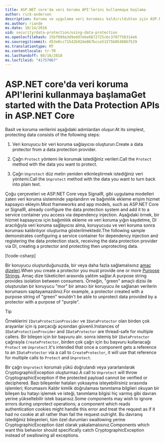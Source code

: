 ```yaml
---
title: ASP.NET core'da veri koruma API'lerini kullanmaya başlama
author: rick-anderson
description: Koruma ve uygulama veri koruması kaldırıldıktan için ASP.NET Core veri koruma API'lerini kullanmayı öğrenin.
ms.author: riande
ms.date: 10/14/2016
uid: security/data-protection/using-data-protection
ms.openlocfilehash: 25bf099a3d9edd7e6e0872725cbc3707750314e6
ms.sourcegitcommit: d53e0cc71542b92de867bcce51575b054886f529
ms.translationtype: MT
ms.contentlocale: tr-TR
ms.lasthandoff: 08/16/2018
ms.locfileid: "41757067"
---
```

# <a name="get-started-with-the-data-protection-apis-in-aspnet-core"></a><span data-ttu-id="bc797-103">ASP.NET core'da veri koruma API'lerini kullanmaya başlama</span><span class="sxs-lookup"><span data-stu-id="bc797-103">Get started with the Data Protection APIs in ASP.NET Core</span></span>

<a name="security-data-protection-getting-started"></a>

<span data-ttu-id="bc797-104">Basit ve koruma verilerini aşağıdaki adımlardan oluşur:</span><span class="sxs-lookup"><span data-stu-id="bc797-104">At its simplest, protecting data consists of the following steps:</span></span>

1. <span data-ttu-id="bc797-105">Veri koruyucu bir veri koruma sağlayıcısı oluşturun.</span><span class="sxs-lookup"><span data-stu-id="bc797-105">Create a data protector from a data protection provider.</span></span>

2. <span data-ttu-id="bc797-106">Çağrı `Protect` yöntemi ile korumak istediğiniz verileri.</span><span class="sxs-lookup"><span data-stu-id="bc797-106">Call the `Protect` method with the data you want to protect.</span></span>

3. <span data-ttu-id="bc797-107">Çağrı `Unprotect` düz metin yeniden etkinleştirmek istediğiniz veri yöntemi.</span><span class="sxs-lookup"><span data-stu-id="bc797-107">Call the `Unprotect` method with the data you want to turn back into plain text.</span></span>

<span data-ttu-id="bc797-108">Çoğu çerçeveleri ve ASP.NET Core veya SignalR, gibi uygulama modelleri zaten veri koruma sisteminde yapılandırın ve bağımlılık ekleme erişim hizmet kapsayıcı ekleyin.</span><span class="sxs-lookup"><span data-stu-id="bc797-108">Most frameworks and app models, such as ASP.NET Core or SignalR, already configure the data protection system and add it to a service container you access via dependency injection.</span></span> <span data-ttu-id="bc797-109">Aşağıdaki örnek, bir hizmet kapsayıcısı için bağımlılık ekleme ve veri koruma yığın kaydetme, DI aracılığıyla veri koruma sağlayıcısı alma, koruyucusu ve veri koruma sonra koruması kaldırılıyor oluşturma gösterilmektedir.</span><span class="sxs-lookup"><span data-stu-id="bc797-109">The following sample demonstrates configuring a service container for dependency injection and registering the data protection stack, receiving the data protection provider via DI, creating a protector and protecting then unprotecting data.</span></span>

[!code-csharp[](../../security/data-protection/using-data-protection/samples/protectunprotect.cs?highlight=26,34,35,36,37,38,39,40)]

<span data-ttu-id="bc797-110">Bir koruyucu oluşturduğunuzda, bir veya daha fazla sağlamalısınız [amaç dizeleri](xref:security/data-protection/consumer-apis/purpose-strings).</span><span class="sxs-lookup"><span data-stu-id="bc797-110">When you create a protector you must provide one or more [Purpose Strings](xref:security/data-protection/consumer-apis/purpose-strings).</span></span> <span data-ttu-id="bc797-111">Amaç dize tüketicileri arasında yalıtım sağlar.</span><span class="sxs-lookup"><span data-stu-id="bc797-111">A purpose string provides isolation between consumers.</span></span> <span data-ttu-id="bc797-112">Örneğin, "green" amaçlı dizisi ile oluşturulan bir koruyucu "mor" bir amacı bir koruyucu ile sağlanan verilerin korumasını saptayamazdınız.</span><span class="sxs-lookup"><span data-stu-id="bc797-112">For example, a protector created with a purpose string of "green" wouldn't be able to unprotect data provided by a protector with a purpose of "purple".</span></span>

>[!TIP]
> <span data-ttu-id="bc797-113">Örneklerini `IDataProtectionProvider` ve `IDataProtector` olan birden çok arayanlar için iş parçacığı açısından güvenli.</span><span class="sxs-lookup"><span data-stu-id="bc797-113">Instances of `IDataProtectionProvider` and `IDataProtector` are thread-safe for multiple callers.</span></span> <span data-ttu-id="bc797-114">Bir bileşen için bir başvuru alır. sonra istemiş bir `IDataProtector` çağrısıyla `CreateProtector`, birden çok çağrı için bu başvuru kullanacağı `Protect` ve `Unprotect`.</span><span class="sxs-lookup"><span data-stu-id="bc797-114">It's intended that once a component gets a reference to an `IDataProtector` via a call to `CreateProtector`, it will use that reference for multiple calls to `Protect` and `Unprotect`.</span></span>
>
><span data-ttu-id="bc797-115">Bir çağrı `Unprotect` korumalı yükü doğrulandı veya yararlanılarak CryptographicException oluşturmaz.</span><span class="sxs-lookup"><span data-stu-id="bc797-115">A call to `Unprotect` will throw CryptographicException if the protected payload cannot be verified or deciphered.</span></span> <span data-ttu-id="bc797-116">Bazı bileşenler hataları yoksayma isteyebilirsiniz sırasında işlemleri; Korumasını Kaldır kimlik doğrulaması tanımlama bilgileri okuyan bir bileşen bu hatayı işlemek ve isteği, tanımlama bilgisi hiç varmış gibi davran yerine yükseltebilir istek başarısız.</span><span class="sxs-lookup"><span data-stu-id="bc797-116">Some components may wish to ignore errors during unprotect operations; a component which reads authentication cookies might handle this error and treat the request as if it had no cookie at all rather than fail the request outright.</span></span> <span data-ttu-id="bc797-117">Bu davranış istediğiniz bileşenleri, tüm özel durumları swallowing yerine CryptographicException özel olarak yakalamalısınız.</span><span class="sxs-lookup"><span data-stu-id="bc797-117">Components which want this behavior should specifically catch CryptographicException instead of swallowing all exceptions.</span></span>
